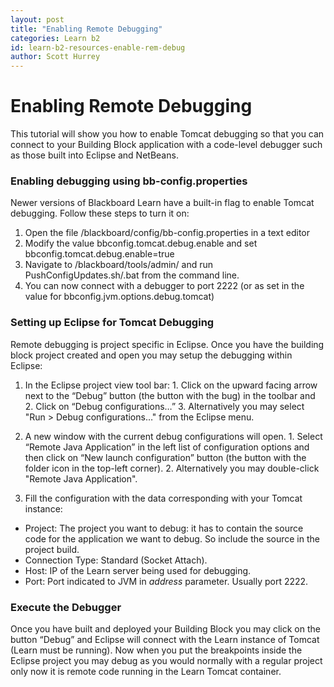 ```yaml
---
layout: post
title: "Enabling Remote Debugging" 
categories: Learn b2
id: learn-b2-resources-enable-rem-debug
author: Scott Hurrey
---
```


# Enabling Remote Debugging

This tutorial will show you how to enable Tomcat debugging so that you can
connect to your Building Block application with a code-level debugger such as
those built into Eclipse and NetBeans.

### Enabling debugging using bb-config.properties

Newer versions of Blackboard Learn have a built-in flag to enable Tomcat
debugging. Follow these steps to turn it on:

  1. Open the file /blackboard/config/bb-config.properties in a text editor
  2. Modify the value bbconfig.tomcat.debug.enable and set bbconfig.tomcat.debug.enable=true
  3. Navigate to /blackboard/tools/admin/ and run PushConfigUpdates.sh/.bat from the command line.
  4. You can now connect with a debugger to port 2222 (or as set in the value for bbconfig.jvm.options.debug.tomcat)

### Setting up Eclipse for Tomcat Debugging

Remote debugging is project specific in Eclipse. Once you have the building
block project created and open you may setup the debugging within Eclipse:

  1. In the Eclipse project view tool bar:
    1. Click on the upward facing arrow next to the “Debug” button (the button with the bug) in the toolbar and
    2. Click on “Debug configurations…”
    3. Alternatively you may select "Run > Debug configurations…" from the Eclipse menu.  

  2. A new window with the current debug configurations will open.
    1. Select “Remote Java Application” in the left list of configuration options and then click on “New launch configuration” button (the button with the folder icon in the top-left corner).
    2. Alternatively you may double-click "Remote Java Application".  

  3. Fill the configuration with the data corresponding with your Tomcat instance:
  * Project: The project you want to debug: it has to contain the source code for the application we want to debug. So include the source in the project build.
  * Connection Type: Standard (Socket Attach).
  * Host: IP of the Learn server being used for debugging.
  * Port: Port indicated to JVM in _address_ parameter. Usually port 2222.

### Execute the Debugger

Once you have built and deployed your Building Block you may click on the
button “Debug” and Eclipse will connect with the Learn instance of Tomcat
(Learn must be running). Now when you put the breakpoints inside the Eclipse
project you may debug as you would normally with a regular project only now it
is remote code running in the Learn Tomcat container.


